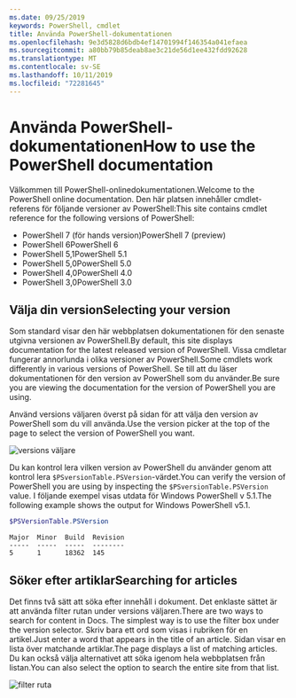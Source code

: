 ```yaml
---
ms.date: 09/25/2019
keywords: PowerShell, cmdlet
title: Använda PowerShell-dokumentationen
ms.openlocfilehash: 9e3d5828d6bdb4ef14701994f146354a041efaea
ms.sourcegitcommit: a80bb79b85deab8ae3c21de56d1ee432fdd92628
ms.translationtype: MT
ms.contentlocale: sv-SE
ms.lasthandoff: 10/11/2019
ms.locfileid: "72281645"
---
```

# <a name="how-to-use-the-powershell-documentation"></a><span data-ttu-id="8a680-103">Använda PowerShell-dokumentationen</span><span class="sxs-lookup"><span data-stu-id="8a680-103">How to use the PowerShell documentation</span></span>

<span data-ttu-id="8a680-104">Välkommen till PowerShell-onlinedokumentationen.</span><span class="sxs-lookup"><span data-stu-id="8a680-104">Welcome to the PowerShell online documentation.</span></span> <span data-ttu-id="8a680-105">Den här platsen innehåller cmdlet-referens för följande versioner av PowerShell:</span><span class="sxs-lookup"><span data-stu-id="8a680-105">This site contains cmdlet reference for the following versions of PowerShell:</span></span>

- <span data-ttu-id="8a680-106">PowerShell 7 (för hands version)</span><span class="sxs-lookup"><span data-stu-id="8a680-106">PowerShell 7 (preview)</span></span>
- <span data-ttu-id="8a680-107">PowerShell 6</span><span class="sxs-lookup"><span data-stu-id="8a680-107">PowerShell 6</span></span>
- <span data-ttu-id="8a680-108">PowerShell 5,1</span><span class="sxs-lookup"><span data-stu-id="8a680-108">PowerShell 5.1</span></span>
- <span data-ttu-id="8a680-109">PowerShell 5,0</span><span class="sxs-lookup"><span data-stu-id="8a680-109">PowerShell 5.0</span></span>
- <span data-ttu-id="8a680-110">PowerShell 4,0</span><span class="sxs-lookup"><span data-stu-id="8a680-110">PowerShell 4.0</span></span>
- <span data-ttu-id="8a680-111">PowerShell 3,0</span><span class="sxs-lookup"><span data-stu-id="8a680-111">PowerShell 3.0</span></span>

## <a name="selecting-your-version"></a><span data-ttu-id="8a680-112">Välja din version</span><span class="sxs-lookup"><span data-stu-id="8a680-112">Selecting your version</span></span>

<span data-ttu-id="8a680-113">Som standard visar den här webbplatsen dokumentationen för den senaste utgivna versionen av PowerShell.</span><span class="sxs-lookup"><span data-stu-id="8a680-113">By default, this site displays documentation for the latest released version of PowerShell.</span></span> <span data-ttu-id="8a680-114">Vissa cmdletar fungerar annorlunda i olika versioner av PowerShell.</span><span class="sxs-lookup"><span data-stu-id="8a680-114">Some cmdlets work differently in various versions of PowerShell.</span></span> <span data-ttu-id="8a680-115">Se till att du läser dokumentationen för den version av PowerShell som du använder.</span><span class="sxs-lookup"><span data-stu-id="8a680-115">Be sure you are viewing the documentation for the version of PowerShell you are using.</span></span>

<span data-ttu-id="8a680-116">Använd versions väljaren överst på sidan för att välja den version av PowerShell som du vill använda.</span><span class="sxs-lookup"><span data-stu-id="8a680-116">Use the version picker at the top of the page to select the version of PowerShell you want.</span></span>

![versions väljare](images/how-to-use-docs/picker-vall.gif)

<span data-ttu-id="8a680-118">Du kan kontrol lera vilken version av PowerShell du använder genom att kontrol lera `$PSversionTable.PSVersion`-värdet.</span><span class="sxs-lookup"><span data-stu-id="8a680-118">You can verify the version of PowerShell you are using by inspecting the `$PSversionTable.PSVersion` value.</span></span> <span data-ttu-id="8a680-119">I följande exempel visas utdata för Windows PowerShell v 5.1.</span><span class="sxs-lookup"><span data-stu-id="8a680-119">The following example shows the output for Windows PowerShell v5.1.</span></span>

```powershell
$PSVersionTable.PSVersion
```

```Output
Major  Minor  Build  Revision
-----  -----  -----  --------
5      1      18362  145
```

## <a name="searching-for-articles"></a><span data-ttu-id="8a680-120">Söker efter artiklar</span><span class="sxs-lookup"><span data-stu-id="8a680-120">Searching for articles</span></span>

<span data-ttu-id="8a680-121">Det finns två sätt att söka efter innehåll i dokument. Det enklaste sättet är att använda filter rutan under versions väljaren.</span><span class="sxs-lookup"><span data-stu-id="8a680-121">There are two ways to search for content in Docs. The simplest way is to use the filter box under the version selector.</span></span> <span data-ttu-id="8a680-122">Skriv bara ett ord som visas i rubriken för en artikel.</span><span class="sxs-lookup"><span data-stu-id="8a680-122">Just enter a word that appears in the title of an article.</span></span> <span data-ttu-id="8a680-123">Sidan visar en lista över matchande artiklar.</span><span class="sxs-lookup"><span data-stu-id="8a680-123">The page displays a list of matching articles.</span></span> <span data-ttu-id="8a680-124">Du kan också välja alternativet att söka igenom hela webbplatsen från listan.</span><span class="sxs-lookup"><span data-stu-id="8a680-124">You can also select the option to search the entire site from that list.</span></span>

![filter ruta](images/how-to-use-docs/filter-search.gif)
